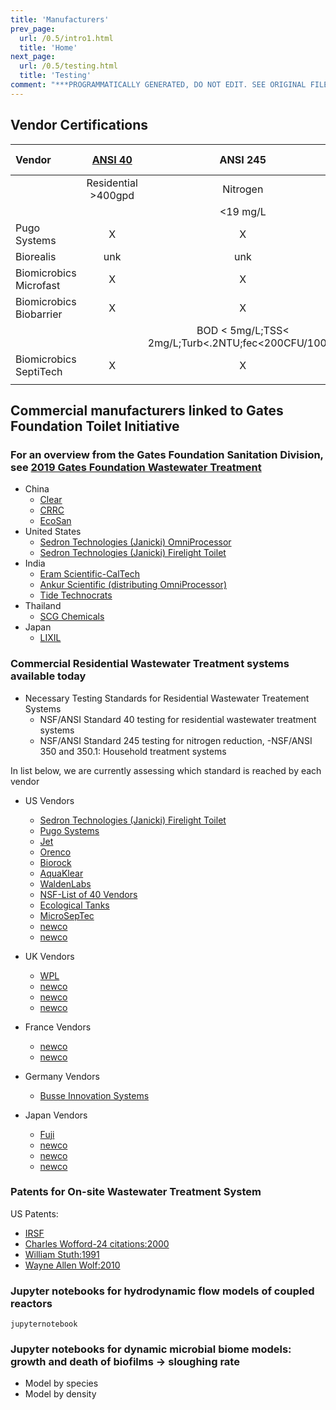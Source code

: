 ```yaml
---
title: 'Manufacturers'
prev_page:
  url: /0.5/intro1.html
  title: 'Home'
next_page:
  url: /0.5/testing.html
  title: 'Testing'
comment: "***PROGRAMMATICALLY GENERATED, DO NOT EDIT. SEE ORIGINAL FILES IN /content***"
---
```


## Vendor Certifications

Vendor | [ANSI 40](http://www.nsf.org/services/by-industry/water-wastewater/onsite-wastewater/residential-wastewater-treatment-systems) | ANSI 245  | ANSI 350.1
:----- | :---:    | :---: | :---:
     | Residential >400gpd | Nitrogen |
      |            |  <19 mg/L  |
Pugo Systems|X    | X | unk
Biorealis  |  unk |  unk |  unk
Biomicrobics Microfast  | X  | X  | unk
Biomicrobics Biobarrier  |  X | X  |  X
  |   |   |  BOD < 5mg/L;TSS< 2mg/L;Turb<.2NTU;fec<200CFU/100ml
Biomicrobics SeptiTech  |  X |  X |  unk
  |   |   |

## Commercial manufacturers linked to Gates Foundation Toilet Initiative

### For an overview from the Gates Foundation Sanitation Division, see [2019 Gates Foundation Wastewater Treatment](https://techdirectory.stepsforsanitation.org/systems/20/)

- China
  - [Clear](http://www.clearet.com/)
  - [CRRC](https://techdirectory.stepsforsanitation.org/systems/7/)
  - [EcoSan](https://wikiwater.fr/a10-ecosan-ecological-compost)
- United States
  - [Sedron Technologies (Janicki) OmniProcessor](https://www.sedron.com/janicki-omni-processor/)
  - [Sedron Technologies (Janicki) Firelight Toilet](https://www.sedron.com/firelight-toilet/)
- India
  - [Eram Scientific-CalTech](https://www.eramscientific.com)
  - [Ankur Scientific (distributing OmniProcessor)](https://www.ankurscientific.com/)
  - [Tide Technocrats](https://techdirectory.stepsforsanitation.org/systems/20/)
- Thailand
  - [SCG Chemicals](https://www.scgchemicals.com/en/products-services/technology-service-solutions/reinvented-toilet-total-solution)
- Japan
  - [LIXIL](https://www.lixil.com/)



### Commercial Residential Wastewater Treatment systems available today
- Necessary Testing Standards for Residential Wastewater Treatement Systems
  - NSF/ANSI Standard 40 testing for residential wastewater treatment systems
  - NSF/ANSI Standard 245 testing for nitrogen reduction,
  -NSF/ANSI 350 and 350.1: Household treatment systems


In list below, we are currently assessing which standard is reached by each vendor

- US Vendors
  - [Sedron Technologies (Janicki) Firelight Toilet](https://www.sedron.com/firelight-toilet/)
  - [Pugo Systems](http://www.pugosystems.com/)
  - [Jet](https://www.jetincorp.com/residential-wastewater-treatment-plant.php)
  - [Orenco](https://www.orenco.com/applications/residential-treatment-system)
  - [Biorock](https://biorock.com/)
  - [AquaKlear](http://www.aquaklear.net/why-us.php)
  - [WaldenLabs](https://waldenlabs.com/extreme-do-it-yourself-resilience-a-home-scale-waste-water-treatment-plant/)
  - [NSF-List of 40 Vendors ](http://info.nsf.org/Certified/Common/Company.asp?Program=WSTWTR)
  - [Ecological Tanks](https://etiaquasafe.com/systems/)
  - [MicroSepTec](http://www.microseptec.com/engineers-systemoverview.htm)
  - [newco]()
  - [newco]()

- UK Vendors
  - [WPL](https://www.wplinternational.com/solution-types/residential-sewage-treatment/)
  - [newco]()
  - [newco]()
  - [newco]()

- France Vendors
  - [newco]()
  - [newco]()

- Germany Vendors
  - [Busse Innovation Systems](https://busse-is.de/)

- Japan Vendors
  - [Fuji]()
  - [newco]()
  - [newco]()
  - [newco]()


### Patents for On-site Wastewater Treatment System

US Patents:


- [IRSF](https://patents.google.com/patent/DE3064619D1/en)
- [Charles Wofford-24 citations:2000](https://patents.google.com/patent/US6428691B1/en?q=On-site&q=wastewater+treatment&q=system&oq=On-site+wastewater+treatment+system)
- [William Stuth:1991](https://patents.google.com/patent/US5202027A/en?q=On-site&q=wastewater+treatment&q=system&oq=On-site+wastewater+treatment+system)
- [Wayne Allen Wolf:2010](https://patents.google.com/patent/US8486275B2/en?q=On-site&q=wastewater+treatment&q=system&oq=On-site+wastewater+treatment+system&page=2)


### Jupyter notebooks for hydrodynamic flow models of coupled reactors


```
jupyternotebook

```

### Jupyter notebooks for dynamic microbial biome models: growth and death of biofilms -> sloughing rate

- Model by species
- Model by density

